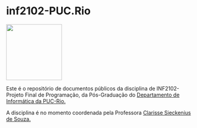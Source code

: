 # inf2102-PUC.Rio

<img src="https://www.inf.puc-rio.br/wordpress/wp-content/themes/puc-di/assets/img/theme/logo.png" width="150px"></img>

Este é o repositório de documentos públicos da disciplina de INF2102-Projeto Final de Programação, da Pós-Graduação do <a href="https://www.inf.puc-rio.br/" target="_New">Departamento de Informática da PUC-Rio.</a>

A disciplina é no momento coordenada pela Professora <a href="https://www-di.inf.puc-rio.br/~clarisse/" target="_New">Clarisse Sieckenius de Souza.</a>


